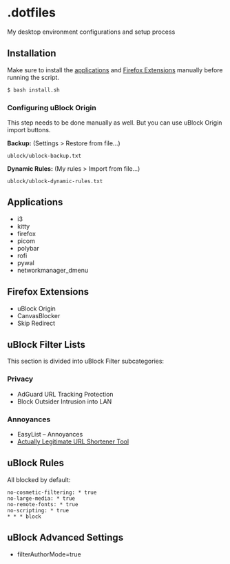 # .dotfiles

My desktop environment configurations and setup process

## Installation

Make sure to install the [applications](#applications) and
[Firefox Extensions](#firefox-extensions) manually before running the script.

```bash
$ bash install.sh
```

### Configuring uBlock Origin

This step needs to be done manually as well. But you can use uBlock Origin
import buttons.

**Backup:** (Settings > Restore from file...)

`ublock/ublock-backup.txt`

**Dynamic Rules:** (My rules > Import from file...)

`ublock/ublock-dynamic-rules.txt`

## Applications

-   i3
-   kitty
-   firefox
-   picom
-   polybar
-   rofi
-   pywal
-   networkmanager_dmenu

## Firefox Extensions

-   uBlock Origin
-   CanvasBlocker
-   Skip Redirect

## uBlock Filter Lists

This section is divided into uBlock Filter subcategories:

### Privacy

-   AdGuard URL Tracking Protection
-   Block Outsider Intrusion into LAN

### Annoyances

-   EasyList – Annoyances
-   [Actually Legitimate URL Shortener Tool](https://raw.githubusercontent.com/DandelionSprout/adfilt/master/LegitimateURLShortener.txt)

## uBlock Rules

All blocked by default:

```
no-cosmetic-filtering: * true
no-large-media: * true
no-remote-fonts: * true
no-scripting: * true
* * * block
```

## uBlock Advanced Settings

-   filterAuthorMode=true
